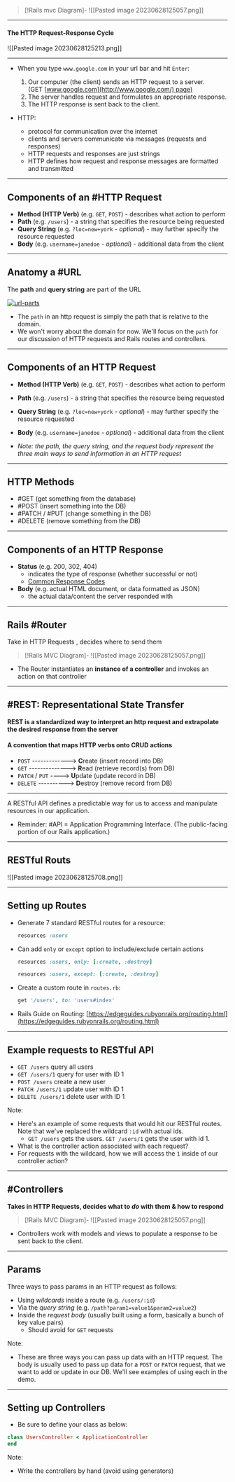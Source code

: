 >[!Rails mvc Diagram]-
>![[Pasted image 20230628125057.png]]

---

#### The HTTP Request-Response Cycle
![[Pasted image 20230628125213.png]]

---

- When you type `www.google.com` in your url bar and hit `Enter`:
    
    1. Our computer (the client) sends an HTTP request to a server. (GET [www.google.com](http://www.google.com/) page)
    2. The server handles request and formulates an appropriate response.
    3. The HTTP response is sent back to the client.
- HTTP:
    
    - protocol for communication over the internet
    - clients and servers communicate via messages (requests and responses)
    - HTTP requests and responses are just strings
    - HTTP defines how request and response messages are formatted and transmitted

---

## Components of an #HTTP Request

- **Method (HTTP Verb)** (e.g. `GET`, `POST`) - describes what action to perform
- **Path** (e.g. `/users`) - a string that specifies the resource being requested
- **Query String** (e.g. `?loc=new+york` - _optional_) - may further specify the resource requested
- **Body** (e.g. `username=janedoe` - _optional_) - additional data from the client

---

## Anatomy a #URL

The **path** and **query string** are part of the URL

[![url-parts](https://camo.githubusercontent.com/269368b9ccfd302213beb968ec9b06a7357ecd703daa9f9998b5ff6807b25cf8/68747470733a2f2f61612d63682d6c6563747572652d6173736574732e73332e75732d776573742d312e616d617a6f6e6177732e636f6d2f726f757465732d616e642d636f6e74726f6c6c6572732f75726c2d70617274732e706e67)](https://camo.githubusercontent.com/269368b9ccfd302213beb968ec9b06a7357ecd703daa9f9998b5ff6807b25cf8/68747470733a2f2f61612d63682d6c6563747572652d6173736574732e73332e75732d776573742d312e616d617a6f6e6177732e636f6d2f726f757465732d616e642d636f6e74726f6c6c6572732f75726c2d70617274732e706e67)

- The `path` in an http request is simply the path that is relative to the domain.
- We won't worry about the domain for now. We'll focus on the `path` for our discussion of HTTP requests and Rails routes and controllers.

---

## Components of an HTTP Request

- **Method (HTTP Verb)** (e.g. `GET`, `POST`) - describes what action to perform
    
- **Path** (e.g. `/users`) - a string that specifies the resource being requested
    
- **Query String** (e.g. `?loc=new+york` - _optional_) - may further specify the resource requested
    
- **Body** (e.g. `username=janedoe` - _optional_) - additional data from the client
    
- _Note: the path, the query string, and the request body represent the three main ways to send information in an HTTP request_
    

---

## HTTP Methods

- #GET (get something from the database)
- #POST (insert something into the DB)
- #PATCH / #PUT (change something in the DB)
- #DELETE (remove something from the DB)

---

## Components of an HTTP Response

- **Status** (e.g. 200, 302, 404)
    - indicates the type of response (whether successful or not)
    - [Common Response Codes](https://en.wikipedia.org/wiki/List_of_HTTP_status_codes)
- **Body** (e.g. actual HTML document, or data formatted as JSON)
    - the actual data/content the server responded with

---
## Rails #Router
Take in HTTP Requests , decides where to send them

>[!Rails MVC Diagram]-
>![[Pasted image 20230628125057.png]]

- The Router instantiates an **instance of a controller** and invokes an action on that controller

---

## #REST: Representational State Transfer

**REST is a standardized way to interpret an http request and extrapolate the desired response from the server**

#### A convention that maps HTTP verbs onto CRUD actions

- `POST` -------------> **C**reate (insert record into DB)
- `GET` --------------> **R**ead (retrieve record(s) from DB)
- `PATCH` / `PUT` ----> **U**pdate (update record in DB)
- `DELETE` ----------> **D**estroy (remove record from DB)

---

A RESTful API defines a predictable way for us to access and manipulate resources in our application.

- Reminder: #API = Application Programming Interface. (The public-facing portion of our Rails application.)

---
## RESTful Routs

![[Pasted image 20230628125708.png]]

---

## Setting up Routes

- Generate 7 standard RESTful routes for a resource:
    
    ```ruby
    resources :users
    ```
    
- Can add `only` or `except` option to include/exclude certain actions
    
    ```ruby
    resources :users, only: [:create, :destroy]
    ```
    
    ```ruby
    resources :users, except: [:create, :destroy]
    ```
    
- Create a custom route in `routes.rb`:
    
    ```ruby
    get '/users', to: 'users#index'
    ```
    
- Rails Guide on Routing: [https://edgeguides.rubyonrails.org/routing.html](https://edgeguides.rubyonrails.org/routing.html)
    

---

## Example requests to RESTful API

- `GET /users` query all users
- `GET /users/1` query for user with ID 1
- `POST /users` create a new user
- `PATCH /users/1` update user with ID 1
- `DELETE /users/1` delete user with ID 1

Note:

- Here's an example of some requests that would hit our RESTful routes. Note that we've replaced the wildcard `:id` with actual ids.
    - `GET /users` gets the users. `GET /users/1` gets the user with id 1.
- What is the controller action associated with each request?
- For requests with the wildcard, how we will access the `1` inside of our controller action?

---

## #Controllers

 **Takes in HTTP Requests, decides what to _do_ with them & how to respond**

>[!Rails MVC Diagram]-
>![[Pasted image 20230628125057.png]]

- Controllers work with models and views to populate a response to be sent back to the client.

---

## Params

Three ways to pass params in an HTTP request as follows:

- Using _wildcards_ inside a route (e.g. `/users/:id`)
- Via the _query string_ (e.g. `/path?param1=value1&param2=value2`)
- Inside the _request body_ (usually built using a form, basically a bunch of key value pairs)
    - Should avoid for `GET` requests

Note:

- These are three ways you can pass up data with an HTTP request. The body is usually used to pass up data for a `POST` or `PATCH` request, that we want to add or update in our DB. We'll see examples of using each in the demo.

---

## Setting up Controllers

- Be sure to define your class as below:
```ruby
class UsersController < ApplicationController
end
```
Note:
- Write the controllers by hand (avoid using generators)